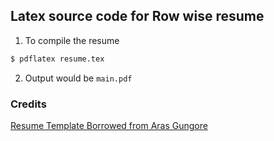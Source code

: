 ## Latex source code for Row wise resume

1. To compile the resume

```bash
$ pdflatex resume.tex 
```
2. Output would be `main.pdf`

### Credits
[Resume Template Borrowed from Aras Gungore](https://github.com/arasgungore/arasgungore-CV)